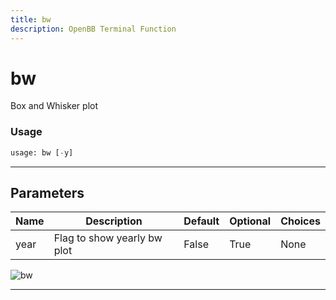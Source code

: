 ```yaml
---
title: bw
description: OpenBB Terminal Function
---
```


# bw

Box and Whisker plot

### Usage

```python
usage: bw [-y]
```

---

## Parameters

| Name | Description | Default | Optional | Choices |
| ---- | ----------- | ------- | -------- | ------- |
| year | Flag to show yearly bw plot | False | True | None |
![bw](https://user-images.githubusercontent.com/46355364/154305545-0f99fe4b-07e1-4714-8762-da3569023578.png)

---

